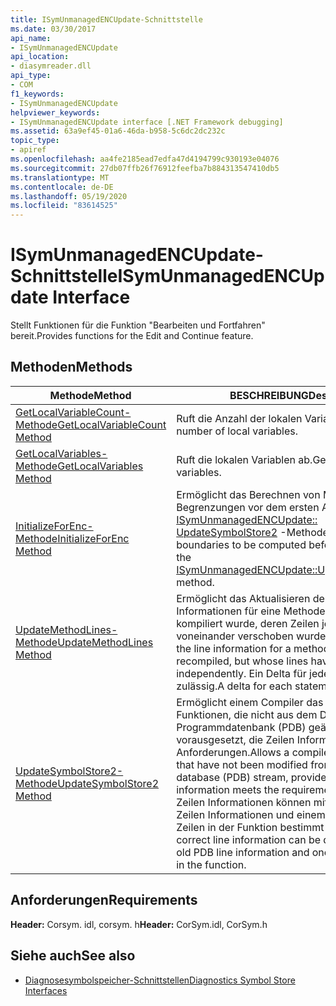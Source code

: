 ```yaml
---
title: ISymUnmanagedENCUpdate-Schnittstelle
ms.date: 03/30/2017
api_name:
- ISymUnmanagedENCUpdate
api_location:
- diasymreader.dll
api_type:
- COM
f1_keywords:
- ISymUnmanagedENCUpdate
helpviewer_keywords:
- ISymUnmanagedENCUpdate interface [.NET Framework debugging]
ms.assetid: 63a9ef45-01a6-46da-b958-5c6dc2dc232c
topic_type:
- apiref
ms.openlocfilehash: aa4fe2185ead7edfa47d4194799c930193e04076
ms.sourcegitcommit: 27db07ffb26f76912feefba7b884313547410db5
ms.translationtype: MT
ms.contentlocale: de-DE
ms.lasthandoff: 05/19/2020
ms.locfileid: "83614525"
---
```

# <a name="isymunmanagedencupdate-interface"></a><span data-ttu-id="76180-102">ISymUnmanagedENCUpdate-Schnittstelle</span><span class="sxs-lookup"><span data-stu-id="76180-102">ISymUnmanagedENCUpdate Interface</span></span>
<span data-ttu-id="76180-103">Stellt Funktionen für die Funktion "Bearbeiten und Fortfahren" bereit.</span><span class="sxs-lookup"><span data-stu-id="76180-103">Provides functions for the Edit and Continue feature.</span></span>  
  
## <a name="methods"></a><span data-ttu-id="76180-104">Methoden</span><span class="sxs-lookup"><span data-stu-id="76180-104">Methods</span></span>  
  
|<span data-ttu-id="76180-105">Methode</span><span class="sxs-lookup"><span data-stu-id="76180-105">Method</span></span>|<span data-ttu-id="76180-106">BESCHREIBUNG</span><span class="sxs-lookup"><span data-stu-id="76180-106">Description</span></span>|  
|------------|-----------------|  
|[<span data-ttu-id="76180-107">GetLocalVariableCount-Methode</span><span class="sxs-lookup"><span data-stu-id="76180-107">GetLocalVariableCount Method</span></span>](isymunmanagedencupdate-getlocalvariablecount-method.md)|<span data-ttu-id="76180-108">Ruft die Anzahl der lokalen Variablen ab.</span><span class="sxs-lookup"><span data-stu-id="76180-108">Gets the number of local variables.</span></span>|  
|[<span data-ttu-id="76180-109">GetLocalVariables-Methode</span><span class="sxs-lookup"><span data-stu-id="76180-109">GetLocalVariables Method</span></span>](isymunmanagedencupdate-getlocalvariables-method.md)|<span data-ttu-id="76180-110">Ruft die lokalen Variablen ab.</span><span class="sxs-lookup"><span data-stu-id="76180-110">Gets the local variables.</span></span>|  
|[<span data-ttu-id="76180-111">InitializeForEnc-Methode</span><span class="sxs-lookup"><span data-stu-id="76180-111">InitializeForEnc Method</span></span>](../../../../docs/framework/unmanaged-api/diagnostics/isymunmanagedencupdate-initializeforenc-method.md)|<span data-ttu-id="76180-112">Ermöglicht das Berechnen von Methoden Begrenzungen vor dem ersten Aufrufen der [ISymUnmanagedENCUpdate:: UpdateSymbolStore2](isymunmanagedencupdate-updatesymbolstore2-method.md) -Methode.</span><span class="sxs-lookup"><span data-stu-id="76180-112">Allows method boundaries to be computed before the first call to the [ISymUnmanagedENCUpdate::UpdateSymbolStore2](isymunmanagedencupdate-updatesymbolstore2-method.md) method.</span></span>|  
|[<span data-ttu-id="76180-113">UpdateMethodLines-Methode</span><span class="sxs-lookup"><span data-stu-id="76180-113">UpdateMethodLines Method</span></span>](isymunmanagedencupdate-updatemethodlines-method.md)|<span data-ttu-id="76180-114">Ermöglicht das Aktualisieren der Zeilen Informationen für eine Methode, die nicht erneut kompiliert wurde, deren Zeilen jedoch unabhängig voneinander verschoben wurden.</span><span class="sxs-lookup"><span data-stu-id="76180-114">Allows updating the line information for a method that has not been recompiled, but whose lines have moved independently.</span></span> <span data-ttu-id="76180-115">Ein Delta für jede Anweisung ist zulässig.</span><span class="sxs-lookup"><span data-stu-id="76180-115">A delta for each statement is allowed.</span></span>|  
|[<span data-ttu-id="76180-116">UpdateSymbolStore2-Methode</span><span class="sxs-lookup"><span data-stu-id="76180-116">UpdateSymbolStore2 Method</span></span>](isymunmanagedencupdate-updatesymbolstore2-method.md)|<span data-ttu-id="76180-117">Ermöglicht einem Compiler das Weglassen von Funktionen, die nicht aus dem Datenstrom der Programmdatenbank (PDB) geändert wurden, vorausgesetzt, die Zeilen Informationen erfüllen die Anforderungen.</span><span class="sxs-lookup"><span data-stu-id="76180-117">Allows a compiler to omit functions that have not been modified from the program database (PDB) stream, provided that the line information meets the requirements.</span></span> <span data-ttu-id="76180-118">Die richtigen Zeilen Informationen können mit den alten PDB-Zeilen Informationen und einem Delta für alle Zeilen in der Funktion bestimmt werden.</span><span class="sxs-lookup"><span data-stu-id="76180-118">The correct line information can be determined with the old PDB line information and one delta for all lines in the function.</span></span>|  
  
## <a name="requirements"></a><span data-ttu-id="76180-119">Anforderungen</span><span class="sxs-lookup"><span data-stu-id="76180-119">Requirements</span></span>  
 <span data-ttu-id="76180-120">**Header:** Corsym. idl, corsym. h</span><span class="sxs-lookup"><span data-stu-id="76180-120">**Header:** CorSym.idl, CorSym.h</span></span>  
  
## <a name="see-also"></a><span data-ttu-id="76180-121">Siehe auch</span><span class="sxs-lookup"><span data-stu-id="76180-121">See also</span></span>

- [<span data-ttu-id="76180-122">Diagnosesymbolspeicher-Schnittstellen</span><span class="sxs-lookup"><span data-stu-id="76180-122">Diagnostics Symbol Store Interfaces</span></span>](diagnostics-symbol-store-interfaces.md)
